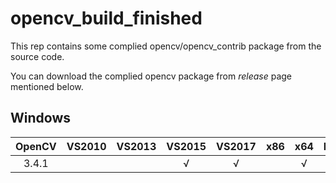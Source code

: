 # opencv_build_finished

This rep contains some complied opencv/opencv_contrib package from the source code.

You can download the complied opencv package from *release* page mentioned below.

## Windows
| OpenCV | VS2010 | VS2013 | VS2015 | VS2017 |  x86 |  x64  | Debug/Release| contrib_module | 
|:------:|:------:|:------:|:------:|:------:|:----:|:-----:|:------------:|:--------------:|
| 3.4.1  |        |        |   √    |   √    |      |  √    |√             |                |
